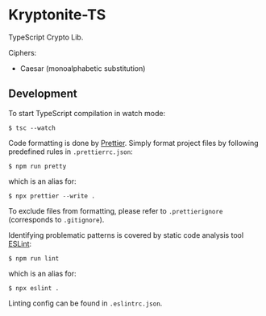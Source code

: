 # Kryptonite-TS

TypeScript Crypto Lib.

Ciphers:

- Caesar (monoalphabetic substitution)

## Development

To start TypeScript compilation in watch mode:

```
$ tsc --watch
```

Code formatting is done by [Prettier](https://prettier.io/).
Simply format project files by following predefined rules in `.prettierrc.json`:

```
$ npm run pretty
```

which is an alias for:

```
$ npx prettier --write .
```

To exclude files from formatting, please refer to `.prettierignore` (corresponds to `.gitignore`).

Identifying problematic patterns is covered by static code analysis tool [ESLint](https://eslint.org/):

```
$ npm run lint
```

which is an alias for:

```
$ npx eslint .
```

Linting config can be found in `.eslintrc.json`.
